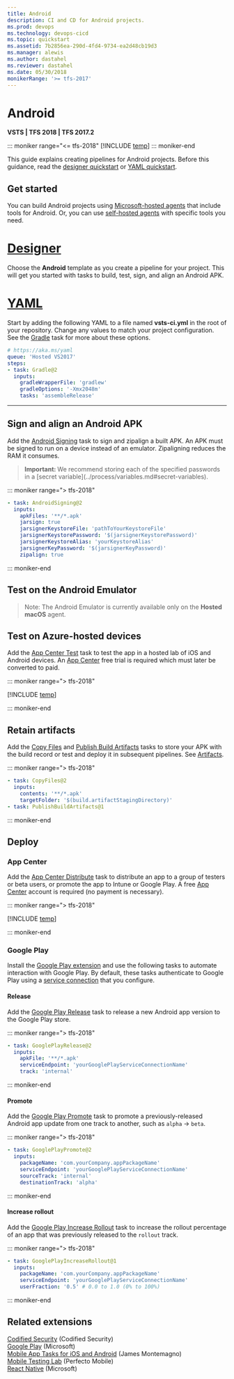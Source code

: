 ```yaml
---
title: Android
description: CI and CD for Android projects.
ms.prod: devops
ms.technology: devops-cicd
ms.topic: quickstart
ms.assetid: 7b2856ea-290d-4fd4-9734-ea2d48cb19d3
ms.manager: alewis
ms.author: dastahel
ms.reviewer: dastahel
ms.date: 05/30/2018
monikerRange: '>= tfs-2017'
---
```


# Android

**VSTS | TFS 2018 | TFS 2017.2**

::: moniker range="<= tfs-2018"
[!INCLUDE [temp](../_shared/concept-rename-note.md)]
::: moniker-end

This guide explains creating pipelines for Android projects. Before this guidance, read the [designer quickstart](../get-started-designer.md) or [YAML quickstart](../get-started-yaml.md).

## Get started

You can build Android projects using [Microsoft-hosted agents](../agents/hosted.md) that include tools for Android. Or, you can use [self-hosted agents](../agents/agents.md#install) with specific tools you need.

# [Designer](#tab/designer)

Choose the **Android** template as you create a pipeline for your project. This will get you started with tasks to build, test, sign, and align an Android APK.

# [YAML](#tab/yaml)

Start by adding the following YAML to a file named **vsts-ci.yml** in the root of your repository. Change any values to match your project configuration. See the [Gradle](../tasks/build/gradle.md) task for more about these options.

```yaml
# https://aka.ms/yaml
queue: 'Hosted VS2017'
steps:
- task: Gradle@2
  inputs:
    gradleWrapperFile: 'gradlew'
    gradleOptions: '-Xmx2048m'
    tasks: 'assembleRelease'
```

---

## Sign and align an Android APK

Add the [Android Signing](../tasks/build/android-signing.md) task to sign and zipalign a built APK. An APK must be signed to run on a device instead of an emulator. Zipaligning reduces the RAM it consumes.

<blockquote><strong>Important: </strong>We recommend storing each of the specified passwords in a [secret variable](../process/variables.md#secret-variables).</blockquote>

::: moniker range="> tfs-2018"

```yaml
- task: AndroidSigning@2
  inputs:
    apkFiles: '**/*.apk'
    jarsign: true
    jarsignerKeystoreFile: 'pathToYourKeystoreFile'
    jarsignerKeystorePassword: '$(jarsignerKeystorePassword)'
    jarsignerKeystoreAlias: 'yourKeystoreAlias'
    jarsignerKeyPassword: '$(jarsignerKeyPassword)'
    zipalign: true
```

::: moniker-end

## Test on the Android Emulator

> Note: The Android Emulator is currently available only on the **Hosted macOS** agent.

## Test on Azure-hosted devices

Add the [App Center Test](../tasks/test/app-center-test.md) task to test the app in a hosted lab of iOS and Android devices. An [App Center](https://appcenter.ms) free trial is required which must later be converted to paid.

::: moniker range="> tfs-2018"

[!INCLUDE [temp](../tasks/_shared/yaml/AppCenterTestV1.md)]

::: moniker-end

## Retain artifacts

Add the [Copy Files](../tasks/utility/copy-files.md) and [Publish Build Artifacts](../tasks/utility/publish-build-artifacts.md) tasks to store your APK with the build record or test and deploy it in subsequent pipelines. See [Artifacts](../build/artifacts.md).

::: moniker range="> tfs-2018"

```yaml
- task: CopyFiles@2
  inputs:
    contents: '**/*.apk'
    targetFolder: '$(build.artifactStagingDirectory)'
- task: PublishBuildArtifacts@1
```

::: moniker-end

## Deploy

### App Center

Add the [App Center Distribute](../tasks/deploy/app-center-distribute.md) task to distribute an app to a group of testers or beta users, or promote the app to Intune or Google Play. A free [App Center]( https://appcenter.ms) account is required (no payment is necessary).

::: moniker range="> tfs-2018"

[!INCLUDE [temp](../tasks/_shared/yaml/AppCenterDistributeV1.md)]

::: moniker-end

### Google Play

Install the [Google Play extension](https://marketplace.visualstudio.com/items?itemName=ms-vsclient.google-play) and use the following tasks to automate interaction with Google Play. By default, these tasks authenticate to Google Play using a [service connection](..//library/service-endpoints.md) that you configure.

#### Release

Add the [Google Play Release](https://marketplace.visualstudio.com/items?itemName=ms-vsclient.google-play#user-content-google-play---release) task to release a new Android app version to the Google Play store.

::: moniker range="> tfs-2018"

```yaml
- task: GooglePlayRelease@2
  inputs:
    apkFile: '**/*.apk'
    serviceEndpoint: 'yourGooglePlayServiceConnectionName'
    track: 'internal'
```

::: moniker-end

#### Promote

Add the [Google Play Promote](https://marketplace.visualstudio.com/items?itemName=ms-vsclient.google-play#user-content-google-play---promote) task to promote a previously-released Android app update from one track to another, such as `alpha` &rarr; `beta`.

::: moniker range="> tfs-2018"

```yaml
- task: GooglePlayPromote@2
  inputs:
    packageName: 'com.yourCompany.appPackageName'
    serviceEndpoint: 'yourGooglePlayServiceConnectionName'
    sourceTrack: 'internal'
    destinationTrack: 'alpha'
```

::: moniker-end

#### Increase rollout

Add the [Google Play Increase Rollout](https://marketplace.visualstudio.com/items?itemName=ms-vsclient.google-play#user-content-google-play---increase-rollout) task to increase the rollout percentage of an app that was previously released to the `rollout` track.

::: moniker range="> tfs-2018"

```yaml
- task: GooglePlayIncreaseRollout@1
  inputs:
    packageName: 'com.yourCompany.appPackageName'
    serviceEndpoint: 'yourGooglePlayServiceConnectionName'
    userFraction: '0.5' # 0.0 to 1.0 (0% to 100%)
```

::: moniker-end

## Related extensions

[Codified Security](https://marketplace.visualstudio.com/items?itemName=codifiedsecurity.CodifiedSecurity) (Codified Security)  
[Google Play](https://marketplace.visualstudio.com/items?itemName=ms-vsclient.google-play) (Microsoft)  
[Mobile App Tasks for iOS and Android](https://marketplace.visualstudio.com/items?itemName=vs-publisher-473885.motz-mobile-buildtasks) (James Montemagno)  
[Mobile Testing Lab](https://marketplace.visualstudio.com/items?itemName=Perfecto.PerfectoCQ) (Perfecto Mobile)  
[React Native](https://marketplace.visualstudio.com/items?itemName=ms-vsclient.react-native-extension) (Microsoft)  
